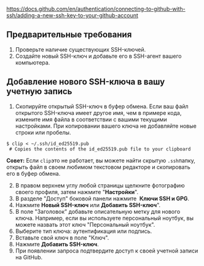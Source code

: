 https://docs.github.com/en/authentication/connecting-to-github-with-ssh/adding-a-new-ssh-key-to-your-github-account

## Предварительные требования

1. Проверьте наличие существующих SSH-ключей.
2. Создайте новый SSH-ключ и добавьте его в SSH-агент вашего компьютера.


## Добавление нового SSH-ключа в вашу учетную запись

1. Скопируйте открытый SSH-ключ в буфер обмена.
 Если ваш файл открытого SSH-ключа имеет другое имя, чем в примере кода, измените имя файла в соответствии с вашими текущими настройками. При копировании вашего ключа не добавляйте новые строки или пробелы.
 ```shell
$ clip < ~/.ssh/id_ed25519.pub
  # Copies the contents of the id_ed25519.pub file to your clipboard
```
**Совет:** Если `clip`это не работает, вы можете найти скрытую `.ssh`папку, открыть файл в своем любимом текстовом редакторе и скопировать его в буфер обмена.

2. В правом верхнем углу любой страницы щелкните фотографию своего профиля, затем нажмите "**Настройки**".
3. В разделе "Доступ" боковой панели нажмите  **Ключи SSH и GPG**.
4. Нажмите **Новый SSH-ключ** или **Добавить SSH-ключ**".
5. В поле "Заголовок" добавьте описательную метку для нового ключа. Например, если вы используете персональный ноутбук, вы можете назвать этот ключ "Персональный ноутбук".
6. Выберите тип ключа: аутентификация или подпись.
7. Вставьте свой ключ в поле "Ключ".
8. Нажмите **Добавить SSH-ключ**.
9. При появлении запроса подтвердите доступ к своей учетной записи на GitHub.